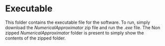 # Executable
This folder contains the executable file for the software. To run, simply download the *NumericalApproximator* zip file and run the *.exe* file. The Non zipped *NumericalApproximator* folder is present to simply show the contents of the zipped folder.
